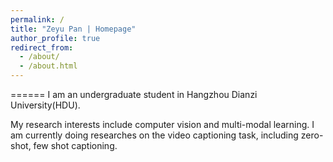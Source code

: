 ```yaml
---
permalink: /
title: "Zeyu Pan | Homepage"
author_profile: true
redirect_from: 
  - /about/
  - /about.html
---
```


======
I am an undergraduate student in Hangzhou Dianzi University(HDU). 

My research interests include computer vision and multi-modal learning. I am currently doing researches on the video captioning task, including zero-shot, few shot captioning.
